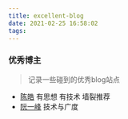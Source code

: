 ```yaml
---
title: excellent-blog
date: 2021-02-25 16:58:02
tags:
---
```


### 优秀博主

> 记录一些碰到的优秀blog站点

- [陈皓](https://coolshell.cn/featured)  有思想 有技术 墙裂推荐
- [阮一峰](http://www.ruanyifeng.com/blog/) 技术与广度

